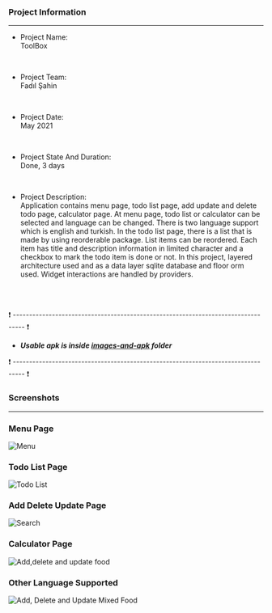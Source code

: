 ### Project Information
--- 
* Project Name: <br/>
ToolBox
<br>

* Project Team: <br/>
Fadıl Şahin
<br>

* Project Date: <br/>
May 2021
<br>

* Project State And Duration: <br/>
Done, 3 days
<br>

* Project Description: <br/>
Application contains menu page, todo list page, add update and delete todo page, calculator page. At menu page, todo list or calculator can be selected and language can be changed. There is two language support which is english and turkish. In the todo list page, there is a list that is made by using reorderable package. List items can be reordered. Each item has title and description information in limited character and a checkbox to mark the todo item is done or not. In this project, layered architecture used and as a data layer sqlite database and floor orm used. Widget interactions are handled by providers.
<br/>
<br/>

:exclamation: --------------------------------------------------------------------------------- :exclamation:

- ***Usable apk is inside [images-and-apk](images-and-apk/ToolBox.apk) folder***

:exclamation: --------------------------------------------------------------------------------- :exclamation:



### Screenshots
---

### Menu Page 
![Menu](./images-and-apk/1.png)

### Todo List Page

![Todo List](./images-and-apk/2.png)

### Add Delete Update Page

![Search](./images-and-apk/3.png)

### Calculator Page

![Add,delete and update food](./images-and-apk/4.png)

### Other Language Supported

![Add, Delete and Update Mixed Food](./images-and-apk/5.png)
